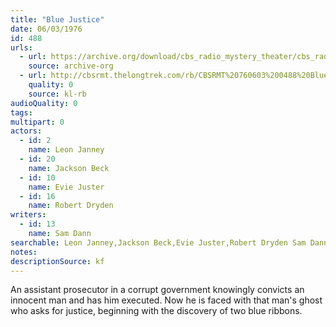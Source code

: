 ```yaml
---
title: "Blue Justice"
date: 06/03/1976
id: 488
urls: 
  - url: https://archive.org/download/cbs_radio_mystery_theater/cbs_radio_mystery_theater-0451-0500.zip/cbs_radio_mystery_theater-0451-0500%2Fcbsrmt_0488_blue_justice.mp3
    source: archive-org
  - url: http://cbsrmt.thelongtrek.com/rb/CBSRMT%20760603%200488%20Blue%20Justice_wbbm_rb.mp3
    quality: 0
    source: kl-rb
audioQuality: 0
tags: 
multipart: 0
actors:  
  - id: 2
    name: Leon Janney  
  - id: 20
    name: Jackson Beck  
  - id: 10
    name: Evie Juster  
  - id: 16
    name: Robert Dryden
writers:  
  - id: 13
    name: Sam Dann
searchable: Leon Janney,Jackson Beck,Evie Juster,Robert Dryden Sam Dann
notes: 
descriptionSource: kf
---
```

An assistant prosecutor in a corrupt government knowingly convicts an innocent man and has him executed. Now he is faced with that man's ghost who asks for justice, beginning with the discovery of two blue ribbons.